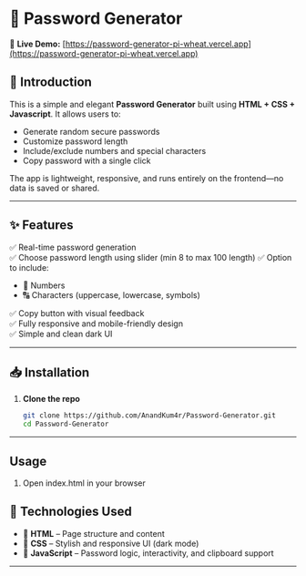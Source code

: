 # 🔐 Password Generator

🔗 **Live Demo:** [https://password-generator-pi-wheat.vercel.app](https://password-generator-pi-wheat.vercel.app)

## 📌 Introduction

This is a simple and elegant **Password Generator** built using **HTML + CSS + Javascript**. It allows users to:

- Generate random secure passwords
- Customize password length
- Include/exclude numbers and special characters
- Copy password with a single click

The app is lightweight, responsive, and runs entirely on the frontend—no data is saved or shared.

---

## ✨ Features

✅ Real-time password generation  
✅ Choose password length using slider (min 8 to max 100 length)
✅ Option to include:
- 🔢 Numbers  
- 🔠 Characters (uppercase, lowercase, symbols)

✅ Copy button with visual feedback  
✅ Fully responsive and mobile-friendly design  
✅ Simple and clean dark UI

---

## 📥 Installation

1. **Clone the repo**
   ```bash
   git clone https://github.com/AnandKum4r/Password-Generator.git
   cd Password-Generator
   ```
---

## Usage
1. Open index.html in your browser
   

## 🚀 Technologies Used

- 🧱 **HTML** – Page structure and content  
- 🎨 **CSS** – Stylish and responsive UI (dark mode)  
- 🧠 **JavaScript** – Password logic, interactivity, and clipboard support 

---

